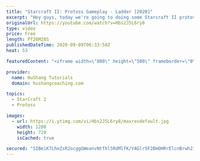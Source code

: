 ```yaml
---
title: "Starcraft II: Protoss Gameplay - Ladder [2020]"
excerpt: "Hey guys, today we're going to doing some Starcraft II protoss ladder gameplay. The starcraft 2 protoss gameplay is in the 4400MMR range as I level up a new main account. Hope you enjoy!  Starcraft II: Protoss Gameplay - Ladder [2020] #StarCraftII #Protoss #Gameplay   Coaching --------------------------------------------------------------------------"
originalUrl: https://youtube.com/watch?v=Hbs2J5L6ry8
type: video
price: Free
length: PT26M28S
publishedDateTime: 2020-09-09T06:33:58Z
heat: 53

featuredContent: "<iframe width=\"800\" height=\"500\" frameborder=\"0\" src=\"https://www.youtube.com/embed/Hbs2J5L6ry8\" allow=\"accelerometer; autoplay; encrypted-media; gyroscope; picture-in-picture\" allowfullscreen></iframe>"

provider:
  name: HuShang Tutorials
  domain: hushangcoaching.com

topics:
  - StarCraft 2
  - Protoss

images:
  - url: https://i.ytimg.com/vi/Hbs2J5L6ry8/maxresdefault.jpg
    width: 1280
    height: 720
    isCached: true

secured: "SIBeiK7LheZsR2ocggGWeanvNtfhlSRdMlfK/YAGlr5F2BmOHRrElcnBrwh21lHSqwLQKQuIc1E39kn76PKFT6eiHNM30lnYRz3g9WZ+UvT1RYtO1uBsMfyalV6JAXlP//SFM/czxvmO4TdeS7necw4iL5pAJaeXz68sNkaMIycMt31BKUXf7jHMVkTI+MRBu2323EXqvk8e+/dD1ykJuczi6bTr1bZj/7dCd2xr0aIor/XJoHthsyL9QSQnzPjSakxh7yPUhH/oxlFTWdq8a0rWWjxefpkzxhgziV05OzMEuOFp1v4UbWqBqdXdlgR0DkgIgqdXV/Uye2t67WfGa/KkPcMqz8AwkiGZa1Ss98kprZTaYkimWnu/E80QLaZqOGxsLV2b39RDQgdtd/IcIvyS4nanBzZWqWH/QNp/d+Q=;PpwJHjsN8TDvKVOBCBfZjw=="
---
```


